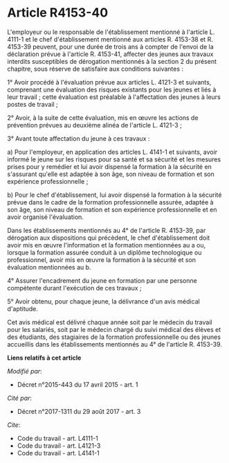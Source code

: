 # Article R4153-40

L'employeur ou le responsable de l'établissement mentionné à l'article L. 4111-1 et le chef d'établissement mentionné aux
articles R. 4153-38 et R. 4153-39 peuvent, pour une durée de trois ans à compter de l'envoi de la déclaration prévue à
l'article R. 4153-41, affecter des jeunes aux travaux interdits susceptibles de dérogation mentionnés à la section 2 du
présent chapitre, sous réserve de satisfaire aux conditions suivantes : 

1° Avoir procédé à l'évaluation prévue aux articles L. 4121-3 et suivants, comprenant une évaluation des risques existants
pour les jeunes et liés à leur travail ; cette évaluation est préalable à l'affectation des jeunes à leurs postes de
travail ; 

2° Avoir, à la suite de cette évaluation, mis en œuvre les actions de prévention prévues au deuxième alinéa de l'article L.
4121-3 ; 

3° Avant toute affectation du jeune à ces travaux : 

a) Pour l'employeur, en application des articles L. 4141-1 et suivants, avoir informé le jeune sur les risques pour sa santé
et sa sécurité et les mesures prises pour y remédier et lui avoir dispensé la formation à la sécurité en s'assurant qu'elle
est adaptée à son âge, son niveau de formation et son expérience professionnelle ; 

b) Pour le chef d'établissement, lui avoir dispensé la formation à la sécurité prévue dans le cadre de la formation
professionnelle assurée, adaptée à son âge, son niveau de formation et son expérience professionnelle et en avoir organisé
l'évaluation. 

Dans les établissements mentionnés au 4° de l'article R. 4153-39, par dérogation aux dispositions qui précèdent, le chef
d'établissement doit avoir mis en œuvre l'information et la formation mentionnées au a ou, lorsque la formation assurée
conduit à un diplôme technologique ou professionnel, avoir mis en œuvre la formation à la sécurité et son évaluation
mentionnées au b. 

4° Assurer l'encadrement du jeune en formation par une personne compétente durant l'exécution de ces travaux ; 

5° Avoir obtenu, pour chaque jeune, la délivrance d'un avis médical d'aptitude. 

Cet avis médical est délivré chaque année soit par le médecin du travail pour les salariés, soit par le médecin chargé du
suivi médical des élèves et des étudiants, des stagiaires de la formation professionnelle ou des jeunes accueillis dans les
établissements mentionnés au 4° de l'article R. 4153-39.

**Liens relatifs à cet article**

_Modifié par_:

  - Décret n°2015-443 du 17 avril 2015 - art. 1

_Cité par_:

  - Décret n°2017-1311 du 29 août 2017 - art. 3

_Cite_:

  - Code du travail - art. L4111-1
  - Code du travail - art. L4121-3
  - Code du travail - art. L4141-1
